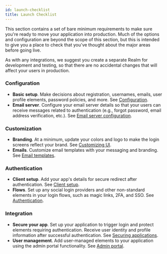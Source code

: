 ```yaml
---
id: launch-checklist
title: Launch Checklist
---
```


This section contains a set of bare minimum requirements to make sure you're ready to move your application into production. Much of the options and configuration are beyond the scope of this section, but this is intended to give you a place to check that you've thought about the major areas before going live.

As with any integrations, we suggest you create a separate Realm for development and testing, so that there are no accidental changes that will affect your users in production.

### Configuration

- **Basic setup**. Make decisions about registration, usernames, emails, user profile elements, password policies, and more. See [Configuration](configuration).
- **Email server**. Configure your email server details so that your users can receive messages related to authentication (e.g., forgot password, email address verification, etc.). See [Email server configuration](email#server-configuration).

### Customization

- **Branding**. At a minimum, update your colors and logo to make the login screens reflect your brand. See [Customizing UI](customizing-ui).
- **Emails**. Customize email templates with your messaging and branding. See [Email templates](email#content-templates).

### Authentication

- **Client setup**. Add your app's details for secure redirect after authentication. See [Client setup](/docs/securing-applications).
- **Flows**. Set up any social login providers and other non-standard elements in your login flows, such as magic links, 2FA, and SSO. See [Authentication](/docs/authentication).

### Integration

- **Secure your app**. Set up your application to trigger login and protect elements requiring authentication. Receive user identity and profile information after successful authentication. See [Securing applications](/docs/securing-applications).
- **User management**. Add user-managed elements to your application using the admin portal functionality. See [Admin portal](/docs/admin-portal).

